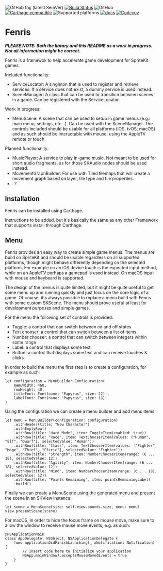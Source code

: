 ![GitHub tag (latest SemVer)](https://img.shields.io/github/tag/wolf81/Fenris.svg) [![Build Status](https://travis-ci.org/wolf81/Fenris.svg?branch=master)](https://travis-ci.org/wolf81/Fenris) ![GitHub](https://img.shields.io/github/license/wolf81/Fenris.svg) [![Carthage compatible](https://img.shields.io/badge/Carthage-compatible-4BC51D.svg?style=flat)](https://github.com/Carthage/Carthage) ![Supported platforms](https://img.shields.io/static/v1.svg?label=platform&message=macOS%20|%20tvOS%20|%20iOS&color=lightgrey) [![docs](https://wolf81.github.io/Fenris/badge.svg)](https://wolf81.github.io/Fenris/) [![Codecov](https://img.shields.io/codecov/c/github/wolf81/Fenris.svg)](https://codecov.io/gh/wolf81/Fenris)

#  Fenris

_**PLEASE NOTE: Both the library and this README as a work in progress. Not all information might be correct.**_

Fenris is a framewok to help accelerate game development for SpriteKit games. 

Included functionality:
- ServiceLocator: A singleton that is used to register and retrieve services. If a service does not exist, a dummy service is used instead.
- SceneManager: A class that can be used to transition between scenes in a game. Can be registered with the ServiceLocator.

Work in progress:
- MenuScene: A scene that can be used to setup in game menus (e.g.: main menu, settings, etc...). Can be used with the SceneManager. The controls included should be usable for all platforms (iOS, tvOS, macOS) and as such should be interactable with mouse, using the AppleTV remote or touch.

Planned functionality:
- MusicPlayer: A service to play in-game music. Not meant to be used for short audio fragments, as for those SKAudio nodes should be used instead.
- MovementGraphBuilder: For use with Tiled tilemaps that will create a movement graph based on layer, tile type and tile properties. 
- ..?

## Installation

Fenris can be installed using Carthage. 

Instructions to be added, but it's basically the same as any other Framework that supports install through Carthage.

## Menu

Fenris provides an easy way to create simple game menus. The menus are build on SpriteKit and should be usable regardless on all supported platforms, though might behave differently depending on the selected platform. For example on an iOS device touch is the expected input method, while on an AppleTV perhaps a gamepad is used instead. On macOS input with mouse and keyboard is supported. 

The design of the menus is quite limited, but it might be quite useful to get some menu up and running quickly and just focus on the core logic of a game. Of course, it's always possible to replace a menu build with Fenris with some custom SKScene. The menu should prove useful at least for development purposes and simple games.

For the menu the following set of controls is provided:

- Toggle: a control that can switch between on and off states
- Text chooser: a control that can switch between a list of items
- Number chooser: a control that can switch between integers within some range
- Label: a control that displays some text
- Button: a control that displays some text and can receive touches & clicks

In order to build the menu the first step is to create a configuration, for example as such: 

	let configuration = MenuBuilder.Configuration(
	    menuWidth: 460,
	    rowHeight: 40,
	    titleFont: Font(name: "Papyrus", size: 22)!,
	    labelFont: Font(name: "Papyrus", size: 18)!
	)

Using the configuration we can create a menu builder and add menu items:

	let menu = MenuBuilder(configuration: configuration)
	    .withHeader(title: "New Character")
	    .withEmptyRow()
	    .withRow(title: "Hard Mode", item: ToggleItem(enabled: true))
	    .withRow(title: "Race", item: TextChooserItem(values: ["Human", "Elf", "Dwarf"], selectedValue: "Human"))
	    .withRow(title: "Class", item: TextChooserItem(values: ["Fighter", "Mage", "Thief", "Cleric"], selectedValue: "Fighter"))
	    .withRow(title: "Strength", item: NumberChooserItem(range: (6 ... 18), selectedValue: 12))
	    .withRow(title: "Agility", item: NumberChooserItem(range: (6 ... 18), selectedValue: 12))
	    .withRow(title: "Mind", item: NumberChooserItem(range: (6 ... 18), selectedValue: 12))
	    .withRow(title: "Points Remaining", item: pointsRemainingLabel)
	    .build()

Finally we can create a MenuScene using the generated menu and present the scene in an SKView instance:

    let scene = MenuScene(size: self.view.bounds.size, menu: menu)
    view.presentScene(scene)

For macOS, in order to hide the focus frame on mouse move, make sure to allow the window to receive mouse move events, e.g. as such:

	@NSApplicationMain
	class AppDelegate: NSObject, NSApplicationDelegate {
	    func applicationDidFinishLaunching(_ aNotification: Notification) {
	        // Insert code here to initialize your application
	        NSApp.mainWindow?.acceptsMouseMovedEvents = true
	    }
	}
